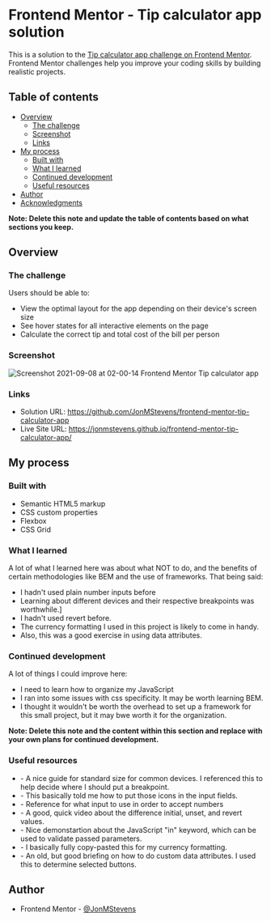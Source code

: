 # Frontend Mentor - Tip calculator app solution

This is a solution to the [Tip calculator app challenge on Frontend Mentor](https://www.frontendmentor.io/challenges/tip-calculator-app-ugJNGbJUX). Frontend Mentor challenges help you improve your coding skills by building realistic projects.

## Table of contents

- [Overview](#overview)
  - [The challenge](#the-challenge)
  - [Screenshot](#screenshot)
  - [Links](#links)
- [My process](#my-process)
  - [Built with](#built-with)
  - [What I learned](#what-i-learned)
  - [Continued development](#continued-development)
  - [Useful resources](#useful-resources)
- [Author](#author)
- [Acknowledgments](#acknowledgments)

**Note: Delete this note and update the table of contents based on what sections you keep.**

## Overview

### The challenge

Users should be able to:

- View the optimal layout for the app depending on their device's screen size
- See hover states for all interactive elements on the page
- Calculate the correct tip and total cost of the bill per person

### Screenshot

![Screenshot 2021-09-08 at 02-00-14 Frontend Mentor Tip calculator app](https://user-images.githubusercontent.com/32622980/132454667-3027d6a1-aa61-4f87-9af7-0700007ef6c2.png)

### Links

- Solution URL: https://github.com/JonMStevens/frontend-mentor-tip-calculator-app
- Live Site URL: https://jonmstevens.github.io/frontend-mentor-tip-calculator-app/

## My process

### Built with

- Semantic HTML5 markup
- CSS custom properties
- Flexbox
- CSS Grid

### What I learned

A lot of what I learned here was about what NOT to do, and the benefits of certain methodologies like BEM and the use of frameworks. That being said:
- I hadn't used plain number inputs before
- Learning about different devices and their respective breakpoints was worthwhile.]
- I hadn't used revert before.
- The currency formatting I used in this project is likely to come in handy. 
- Also, this was a good exercise in using data attributes.

### Continued development

A lot of things I could improve here:
- I need to learn how to organize my JavaScript
- I ran into some issues with css specificity. It may be worth learning BEM.
- I thought it wouldn't be worth the overhead to set up a framework for this small project, but it may bwe worth it for the organization.

**Note: Delete this note and the content within this section and replace with your own plans for continued development.**

### Useful resources
- [](https://css-tricks.com/snippets/css/media-queries-for-standard-devices/) - A nice guide for standard size for common devices. I referenced this to help decide where I should put a breakpoint.
- [](https://teamtreehouse.com/community/how-do-i-put-icons-inside-of-input-fields) - This basically told me how to put those icons in the input fields.
- [](https://developer.mozilla.org/en-US/docs/Web/HTML/Element/input/number) - Reference for what input to use in order to accept numbers
- [](https://www.youtube.com/watch?v=GAjoVRmipcU) - A good, quick video about the difference initial, unset, and revert values.
- [](https://www.youtube.com/watch?v=WIP1czLm3CY&t=262s) - Nice demonstartion about the JavaScript "in" keyword, which can be used to validate passed parameters.
- [](https://flaviocopes.com/how-to-format-number-as-currency-javascript/) - I basically fully copy-pasted this for my currency formatting.
- [](https://johnresig.com/blog/html-5-data-attributes/#postcomment) - An old, but good briefing on how to do custom data attributes. I used this to determine selected buttons.


## Author
- Frontend Mentor - [@JonMStevens](https://www.frontendmentor.io/profile/JonMStevens)
